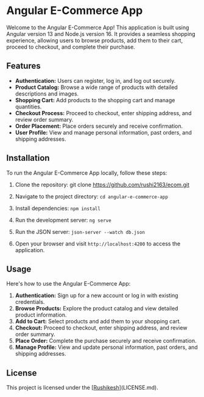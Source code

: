 # Angular E-Commerce App

Welcome to the Angular E-Commerce App! This application is built using Angular version 13 and Node.js version 16. It provides a seamless shopping experience, allowing users to browse products, add them to their cart, proceed to checkout, and complete their purchase.

## Features

- **Authentication:** Users can register, log in, and log out securely.
- **Product Catalog:** Browse a wide range of products with detailed descriptions and images.
- **Shopping Cart:** Add products to the shopping cart and manage quantities.
- **Checkout Process:** Proceed to checkout, enter shipping address, and review order summary.
- **Order Placement:** Place orders securely and receive confirmation.
- **User Profile:** View and manage personal information, past orders, and shipping addresses.

## Installation

To run the Angular E-Commerce App locally, follow these steps:

1. Clone the repository:
git clone https://github.com/rushi2163/ecom.git

2. Navigate to the project directory:
`cd angular-e-commerce-app`
3. Install dependencies:
`npm install`

4. Run the development server:
`ng serve`
4. Run the JSON server:
 `json-server --watch db.json`


5. Open your browser and visit `http://localhost:4200` to access the application.

## Usage

Here's how to use the Angular E-Commerce App:

1. **Authentication:** Sign up for a new account or log in with existing credentials.
2. **Browse Products:** Explore the product catalog and view detailed product information.
3. **Add to Cart:** Select products and add them to your shopping cart.
4. **Checkout:** Proceed to checkout, enter shipping address, and review order summary.
5. **Place Order:** Complete the purchase securely and receive confirmation.
6. **Manage Profile:** View and update personal information, past orders, and shipping addresses.

## License

This project is licensed under the [[Rushikesh](https://github.com/rushi2163)](LICENSE.md).


